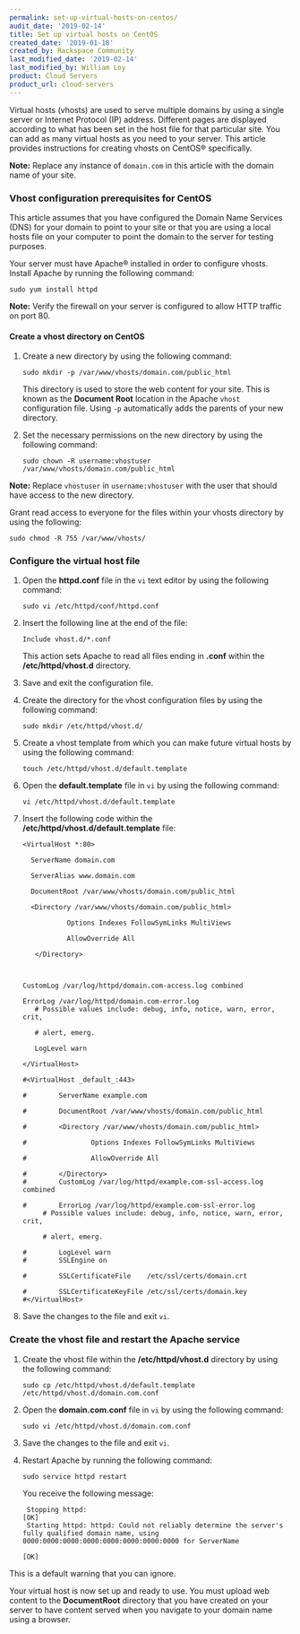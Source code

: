 ```yaml
---
permalink: set-up-virtual-hosts-on-centos/
audit_date: '2019-02-14'
title: Set up virtual hosts on CentOS
created_date: '2019-01-18'
created_by: Rackspace Community 
last_modified_date: '2019-02-14'
last_modified_by: William Loy
product: Cloud Servers
product_url: cloud-servers
---
```


Virtual hosts (vhosts) are used to serve multiple domains by using a single server or Internet Protocol (IP) address. Different pages are displayed according to what has been set in the host file for that particular site. You can add as many virtual hosts as you need to your server. This article provides instructions for creating vhosts on CentOS&reg; specifically.

**Note:** Replace any instance of `domain.com` in this article with the domain name of your site.

### Vhost configuration prerequisites for CentOS

This article assumes that you have configured the Domain Name Services (DNS) for your domain to point to your site or that you are using a local hosts file on your computer to point the domain to the server for testing purposes.

Your server must have Apache&reg; installed in order to configure vhosts. Install Apache by running the following command:

    sudo yum install httpd

**Note:** Verify the firewall on your server is configured to allow HTTP traffic on port 80.

#### Create a vhost directory on CentOS

1. Create a new directory by using the following command:

       sudo mkdir -p /var/www/vhosts/domain.com/public_html

   This directory is used to store the web content for your site. This is known as the **Document Root** location in the Apache `vhost` configuration file. Using `-p` automatically adds the parents of your new directory.

2. Set the necessary permissions on the new directory by using the following command:

       sudo chown -R username:vhostuser /var/www/vhosts/domain.com/public_html

  **Note:** Replace `vhostuser` in `username:vhostuser` with the user that should have access to the new directory.

  Grant read access to everyone for the files within your vhosts directory by using the following:

    sudo chmod -R 755 /var/www/vhosts/

### Configure the virtual host file

1. Open the **httpd.conf** file in the `vi` text editor by using the following command:

       sudo vi /etc/httpd/conf/httpd.conf

2. Insert the following line at the end of the file:

      `Include vhost.d/*.conf`

   This action sets Apache to read all files ending in **.conf** within the **/etc/httpd/vhost.d** directory.

3. Save and exit the configuration file.

4. Create the directory for the vhost configuration files by using the following command:

       sudo mkdir /etc/httpd/vhost.d/

5. Create a vhost template from which you can make future virtual hosts by using the following command:

       touch /etc/httpd/vhost.d/default.template

6. Open the **default.template** file in `vi` by using the following command:

       vi /etc/httpd/vhost.d/default.template

7. Insert the following code within the **/etc/httpd/vhost.d/default.template** file:

       <VirtualHost *:80>

         ServerName domain.com

         ServerAlias www.domain.com

         DocumentRoot /var/www/vhosts/domain.com/public_html

         <Directory /var/www/vhosts/domain.com/public_html>

                  Options Indexes FollowSymLinks MultiViews

                  AllowOverride All

          </Directory>



       CustomLog /var/log/httpd/domain.com-access.log combined

       ErrorLog /var/log/httpd/domain.com-error.log
          # Possible values include: debug, info, notice, warn, error, crit,

          # alert, emerg.

          LogLevel warn

       </VirtualHost>

       #<VirtualHost _default_:443>

       #        ServerName example.com

       #        DocumentRoot /var/www/vhosts/domain.com/public_html

       #        <Directory /var/www/vhosts/domain.com/public_html>

       #                Options Indexes FollowSymLinks MultiViews

       #                AllowOverride All

       #        </Directory>
       #        CustomLog /var/log/httpd/example.com-ssl-access.log combined

       #        ErrorLog /var/log/httpd/example.com-ssl-error.log
            # Possible values include: debug, info, notice, warn, error, crit,

            # alert, emerg.

       #        LogLevel warn
       #        SSLEngine on

       #        SSLCertificateFile    /etc/ssl/certs/domain.crt

       #        SSLCertificateKeyFile /etc/ssl/certs/domain.key
       #</VirtualHost>

8. Save the changes to the file and exit `vi`.

### Create the vhost file and restart the Apache service

1. Create the vhost file within the **/etc/httpd/vhost.d** directory by using the following command:

       sudo cp /etc/httpd/vhost.d/default.template /etc/httpd/vhost.d/domain.com.conf

2. Open the **domain.com.conf** file in `vi` by using the following command:

       sudo vi /etc/httpd/vhost.d/domain.com.conf

3. Save the changes to the file and exit `vi`.

4. Restart Apache by running the following command:

       sudo service httpd restart

   You receive the following message:

        Stopping httpd:                                                                                                [OK]
        Starting httpd: httpd: Could not reliably determine the server's fully qualified domain name, using 0000:0000:0000:0000:0000:0000:0000:0000 for ServerName
                                                                                                                       [OK]
This is a default warning that you can ignore.

Your virtual host is now set up and ready to use. You must upload web content to the **DocumentRoot** directory that you have created on your server to have content served when you navigate to your domain name using a browser.


